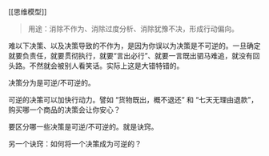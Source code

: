 [[思维模型]]

> 用途：消除不作为、消除过度分析、消除犹豫不决，形成行动偏向。

难以下决策、以及决策导致的不作为，是因为你误以为决策是不可逆的。一旦确定就要负责任，就要贯彻执行，就要“言出必行”、就要一言既出驷马难追，就没有回头路。不然就会被别人看笑话。实际上这是大错特错的。

决策分为是可逆/不可逆的。

可逆的决策可以加快行动力。譬如 “货物既出，概不退还” 和 “七天无理由退款”，购买哪一个商品的决策会让你安心？

要区分哪一些决策是可逆/不可逆的。就是诀窍。

另一个诀窍：如何将一个决策成为可逆的？